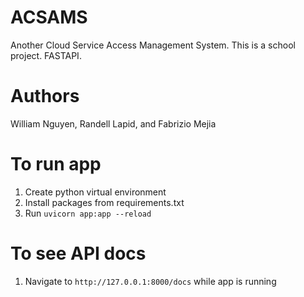 # ACSAMS
Another Cloud Service Access Management System. This is a school project. FASTAPI.

# Authors
William Nguyen, Randell Lapid, and Fabrizio Mejia

# To run app
1. Create python virtual environment
2. Install packages from requirements.txt
3. Run `uvicorn app:app --reload`

# To see API docs
1. Navigate to `http://127.0.0.1:8000/docs` while app is running